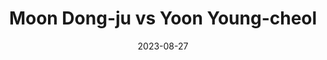 ---
layout: sports_graphic
title: Moon Dong-ju vs Yoon Young-cheol
description: Made for KBO in English
img: assets/sports_graphics/moon_vs_yoon.png
tags: [kbo, hanhwa eagles, kia tigers]
date: 2023-08-27
---